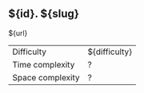 ## ${id}. ${slug}

${url}

| | |
| -- | -- |
| Difficulty | ${difficulty} |
| Time complexity | $?$ |
| Space complexity | $?$ |
